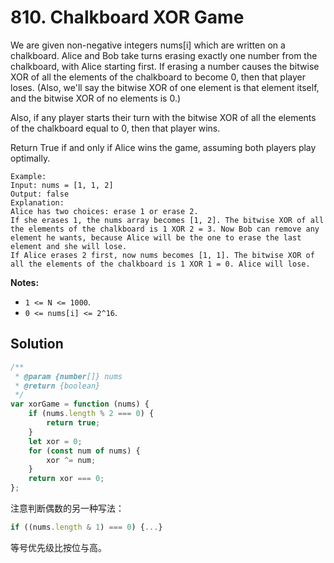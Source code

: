 # 810. Chalkboard XOR Game

We are given non-negative integers nums[i] which are written on a chalkboard. Alice and Bob take turns erasing exactly one number from the chalkboard, with Alice starting first. If erasing a number causes the bitwise XOR of all the elements of the chalkboard to become 0, then that player loses. (Also, we'll say the bitwise XOR of one element is that element itself, and the bitwise XOR of no elements is 0.)

Also, if any player starts their turn with the bitwise XOR of all the elements of the chalkboard equal to 0, then that player wins.

Return True if and only if Alice wins the game, assuming both players play optimally.

```
Example:
Input: nums = [1, 1, 2]
Output: false
Explanation:
Alice has two choices: erase 1 or erase 2.
If she erases 1, the nums array becomes [1, 2]. The bitwise XOR of all the elements of the chalkboard is 1 XOR 2 = 3. Now Bob can remove any element he wants, because Alice will be the one to erase the last element and she will lose.
If Alice erases 2 first, now nums becomes [1, 1]. The bitwise XOR of all the elements of the chalkboard is 1 XOR 1 = 0. Alice will lose.
```

**Notes:**

-   `1 <= N <= 1000`.
-   `0 <= nums[i] <= 2^16`.

## Solution

```javascript
/**
 * @param {number[]} nums
 * @return {boolean}
 */
var xorGame = function (nums) {
    if (nums.length % 2 === 0) {
        return true;
    }
    let xor = 0;
    for (const num of nums) {
        xor ^= num;
    }
    return xor === 0;
};
```

注意判断偶数的另一种写法：

```javascript
if ((nums.length & 1) === 0) {...}
```

等号优先级比按位与高。
